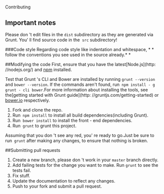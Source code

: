 #
Contributing

## Important notes
Please don 't edit files in the `dist` subdirectory as they are generated via Grunt. You'
ll find source code in the` src` subdirectory!

###Code style
Regarding code style like indentation and whitespace, * * follow the conventions you see used in the source already.* *

##Modifying the code 
First, ensure that you have the latest[Node.js](http: //nodejs.org/) and [npm](http://npmjs.org/) installed.

Test that Grunt 's CLI and Bower are installed by running `grunt --version` and `bower --version`.  If the commands aren't found, run` npm install - g grunt - cli bower`.For more information about installing the tools, see the[getting started with Grunt guide](http: //gruntjs.com/getting-started) or [bower.io](http://bower.io/) respectively.

1. Fork and clone the repo.
1. Run` npm install` to install all build dependencies(including Grunt).
1. Run` bower install` to install the front - end dependencies.
1. Run` grunt` to grunt this project.

Assuming that you don 't see any red, you'
re ready to go.Just be sure to run` grunt` after making any changes, to ensure that nothing is broken.

##Submitting pull requests

1. Create a new branch, please don 't work in your `master` branch directly.
1. Add failing tests for the change you want to make. Run `grunt` to see the tests fail.
1. Fix stuff.
1. Update the documentation to reflect any changes.
1. Push to your fork and submit a pull request.